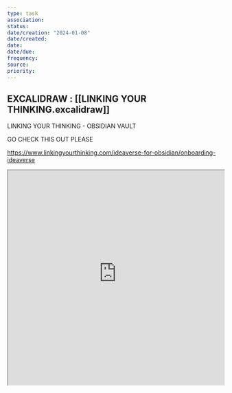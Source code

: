 ```yaml
---
type: task
association: 
status: 
date/creation: "2024-01-08"
date/created: 
date: 
date/due: 
frequency: 
source: 
priority:
---
```


## EXCALIDRAW :  [[LINKING YOUR THINKING.excalidraw]]


LINKING YOUR THINKING - OBSIDIAN VAULT


GO CHECK THIS OUT PLEASE

https://www.linkingyourthinking.com/ideaverse-for-obsidian/onboarding-ideaverse

<iframe allowfullscreen src="https://www.linkingyourthinking.com/ideaverse-for-obsidian/onboarding-ideaverse
" width="100%" height="500" />

OPEN VAULT EXPLORE LEARN

HAVE FUN

SEE WHAT WE NEED ;)


888


🃟



⏳♾️⌛️


WE DIDNT FIND TOO MUCH









